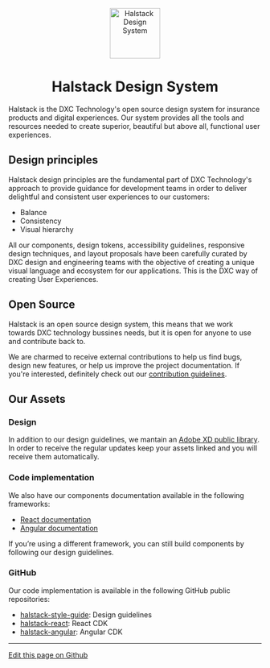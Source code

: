 
<p align="center">
  <a href="https://developer.dxc.com/design/principles">
    <img alt="Halstack Design System" src="https://developer.dxc.com/static/media/halstack.08bea965.svg" width="100px" />
  </a>
</p>

<h1 align="center">
  Halstack Design System
</h1>

Halstack is the DXC Technology's open source design system for insurance products and digital experiences. Our system provides all the tools and resources needed to create superior, beautiful but above all, functional user experiences.



## Design principles

Halstack design principles are the fundamental part of DXC Technology's approach to provide guidance for development teams in order to deliver delightful and consistent user experiences to our customers:
 
* Balance 
* Consistency  
* Visual hierarchy 

All our components, design tokens, accessibility guidelines, responsive design techniques, and layout proposals have been carefully curated by DXC design and engineering teams with the objective of creating a unique visual language and ecosystem for our applications. This is the DXC way of creating User Experiences.


## Open Source

Halstack is an open source design system, this means that we work towards DXC technology bussines needs, but it is open for anyone to use and contribute back to.

We are charmed to receive external contributions to help us find bugs, design new features, or help us improve the project documentation. If you're interested, definitely check out our [contribution guidelines](https://github.com/dxc-technology/halstack-style-guide/blob/master/contributing/overview.md).


## Our Assets

### Design

In addition to our design guidelines, we mantain an [Adobe XD public library](https://shared-assets.adobe.com/link/732533f4-d925-487e-4761-9a760574cfac). In order to receive the regular updates keep your assets linked and you will receive them automatically.

### Code implementation

We also have our components documentation available in the following frameworks:

* [React documentation](https://developer.dxc.com/tools/react/next/#/)
* [Angular documentation](https://developer.dxc.com/tools/angular/next/#/)


If you’re using a different framework, you can still build components by following our design guidelines.

### GitHub

Our code implementation is available in the following GitHub public repositories:

* [halstack-style-guide](https://github.com/dxc-technology/halstack-style-guide): Design guidelines
* [halstack-react](https://github.com/dxc-technology/halstack-react): React CDK
* [halstack-angular](https://github.com/dxc-technology/halstack-angular): Angular CDK


____________________________________________________________

[Edit this page on Github](https://github.com/dxc-technology/halstack-style-guide/blob/master/guidelines/principles/overview/README.md)
